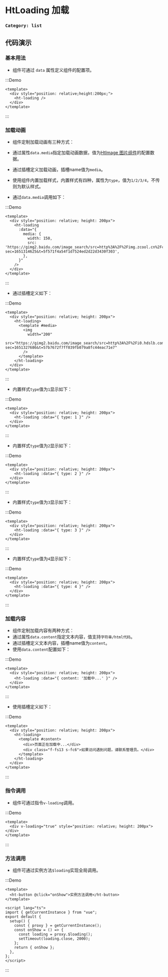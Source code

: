# HtLoading 加载

### `Category: list`

## 代码演示

### 基本用法

- 组件可通过 `data` 属性定义组件的配置项。

:::Demo
```vue demo
<template>
  <div style="position: relative;height:200px;">
    <ht-loading />
  </div>
</template>
```
:::

### 加载动画

- 组件定制加载动画有三种方式：
- 通过属性`data.media`指定加载动画数据，值为[HtImage 图片组件](#/doc/HtImage)的配置数据。
- 通过插槽定义加载动画，插槽name值为`media`。
- 使用组件内置加载样式，内置样式有四种，属性为`type`，值为`1/2/3/4`，不传则为默认样式。

- 通过`data.media`调用如下：

:::Demo
```vue demo
<template>
  <div style="position: relative; height: 200px">
    <ht-loading
      :data="{
        media: {
          width: 150,
          src: 'https://gimg2.baidu.com/image_search/src=http%3A%2F%2Fimg.zcool.cn%2Fcommunity%2F01ccee5cf75dc1a801205e4b392210.gif&refer=http%3A%2F%2Fimg.zcool.cn&app=2002&size=f9999,10000&q=a80&n=0&g=0n&fmt=auto?sec=1651314625&t=5f571f4a54f1d7524ed2d22d3430f303',
        },
      }"
    />
  </div>
</template>
```
:::


- 通过插槽定义如下：


:::Demo
```vue demo
<template>
  <div style="position: relative; height: 200px">
    <ht-loading>
      <template #media>
        <img
          width="200"
          src="https://gimg2.baidu.com/image_search/src=http%3A%2F%2Fi0.hdslb.com%2Fbfs%2Farticle%2F31f06d5f0bd73877d4bc42a33249d18bf4138268.gif&refer=http%3A%2F%2Fi0.hdslb.com&app=2002&size=f9999,10000&q=a80&n=0&g=0n&fmt=auto?sec=1651327686&t=57b7672f7ff039fb079a8fc44eac71e7"
        />
      </template>
    </ht-loading>
  </div>
</template>
```
:::


- 内置样式`type`值为`1`显示如下：



:::Demo
```vue demo
<template>
  <div style="position: relative; height: 200px">
    <ht-loading :data="{ type: 1 }" />
  </div>
</template>
```
:::


- 内置样式`type`值为`2`显示如下：


:::Demo
```vue demo
<template>
  <div style="position: relative; height: 200px">
    <ht-loading :data="{ type: 2 }" />
  </div>
</template>
```
:::


- 内置样式`type`值为`3`显示如下：


:::Demo
```vue demo
<template>
  <div style="position: relative; height: 200px">
    <ht-loading :data="{ type: 3 }" />
  </div>
</template>
```
:::


- 内置样式`type`值为`4`显示如下：


:::Demo
```vue demo
<template>
  <div style="position: relative; height: 200px">
    <ht-loading :data="{ type: 4 }" />
  </div>
</template>
```
:::



### 加载内容


- 组件定制加载内容有两种方式：
- 通过属性`data.content`指定文本内容，值支持`字符串/html代码`。
- 通过插槽定义文本内容，插槽name值为`content`。
- 使用`data.content`配置如下：


:::Demo
```vue demo
<template>
  <div style="position: relative; height: 200px">
    <ht-loading :data="{ content: '加载中...' }" />
  </div>
</template>
```
:::


- 使用插槽定义如下：


:::Demo
```vue demo
<template>
  <div style="position: relative; height: 200px">
    <ht-loading>
      <template #content>
        <div>页面正在加载中...</div>
        <div class="f-fs13 s-fc6">如果访问遇到问题，请联系管理员。</div>
      </template>
    </ht-loading>
  </div>
</template>
```
:::


### 指令调用

- 组件可通过指令`v-loading`调用。

:::Demo
```vue demo
<template>
  <div v-loading="true" style="position: relative; height: 200px"></div>
</template>
```
:::


### 方法调用

- 组件可通过实例方法`$loading`实现全局调用。


:::Demo
```vue demo
<template>
  <ht-button @click="onShow">实例方法调用</ht-button>
</template>

<script lang="ts">
import { getCurrentInstance } from "vue";
export default {
  setup() {
    const { proxy } = getCurrentInstance();
    const onShow = () => {
      const loading = proxy.$loading();
      setTimeout(loading.close, 2000);
    };
    return { onShow };
  },
};
</script>
```
:::